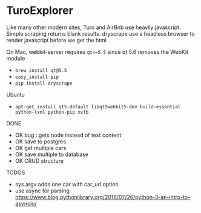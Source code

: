 # TuroExplorer

Like many other modern sites, Turo and AirBnb use heavily javascript. Simple scraping returns blank results. dryscrape use a headless browser to render javascript before we get the html

On Mac, webkit-server requires `qt<=5.5` since qt 5.6 removes the WebKit module
* `brew install qt@5.5`
* `easy_install pip`
* `pip install dryscrape`

Ubuntu
* `apt-get install qt5-default libqt5webkit5-dev build-essential python-lxml python-pip xvfb`

DONE
* OK bug : gets node instead of text content
* OK save to postgres
* OK get multiple cars
* OK save multiple to database
* OK CRUD structure

TODOS
* sys.argv adds one car with car_url option
* use async for parsing https://www.blog.pythonlibrary.org/2016/07/26/python-3-an-intro-to-asyncio/
